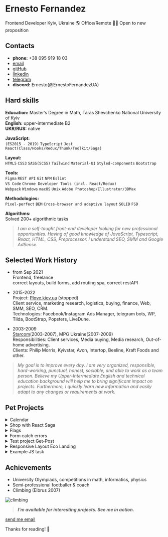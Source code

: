# Ernesto Fernandez

Frontend Developer
Kyiv, Ukraine 🌎 Office/Remote 👨‍💻 Open to new proposition

## Contacts
   - **phone:** +38 095 919 18 03
   - [email](mailto:ernesto.fernandez.job@gmail.com)
   - [gitHub](https://github.com/ErnestoFernandezUA)
   - [linkedin](https://www.linkedin.com/in/ernesto-fernandez-15699714a/)
   - [telegram](https://t.me/ernestofernandez)
   - **discord:** Ernesto(@ErnestoFernandezUA)  


## Hard skills

**Education:** Master’s Degree in Math, Taras Shevchenko National University of Kyiv\
**English:** upper-intermediate B2\
**UKR/RUS:** native

**JavaScript:**  
`(ES2015 - 2019)` `TypeScript` `Jest`
`React(Class/Hooks/Redux/Thunk/Toolkit/Saga)`

**Layout:**  
`HTML5` `CSS3` `SASS(SCSS)`
`Tailwind` `Material-UI` `Styled-components` `Bootstrap`

**Tools:**  
`Figma` `REST API` `Git` `NPM` `Eslint`  
`VS Code` `Chrome Developer Tools (incl. React/Redux)`  
`Webpack` `Windows` `macOS` `Unix`
`Adobe Photoshop/Illustrator/3DMax`

**Methodologies:**  
`Pixel-perfect` `BEM`
`Cross-browser and adaptive layout`
`SOLID` `FSD`

**Algorithms:**  
Solved 200+ algorithmic tasks  


> _I am a self-taught front-end developer looking for new professional opportunities. 
> Having of good knowledge of JavaScript, Typescript, React, HTML, CSS, Preprocessor. 
> I understand SEO, SMM and Google AdSense._


## Selected Work History

* from Sep 2021\
  Frontend, freelance\
  correct layouts, build forms, add routing spa, correct restAPI

* 2015-2022\
  Project: [Plove.kiev.ua](http://plove.kiev.ua/) (stopped)\
  Client service, marketing research, logistics, buying, finance, Web, SMM, SEO,
CRM.\
  Technologies: Facebook/Instagram Ads Manager, telegram bots, WP, Tilda, BootStrap,
Popsters, LiveDune.

* 2003-2009\
[Starcom](https://publicisgroupe.com.ua/ua/brand/starcom/)(2003-2007), MPG Ukraine(2007-2009)\
Responsibilities: Client services, Media buying, Media research, Out-of-home advertising.\
Clients: Philip Morris, Kyivstar, Avon, Intertop, Beeline, Kraft Foods and other.




> _My goal is to improve every day. I am very organized, responsible, hard-working, punctual,
> honest, sociable, and able to work as a team person. Believe my Upper-Intermediate English
> and technical education background will help me to bring significant impact on projects.
> Furthermore, I quickly learn new information and easily adapt to any changes or
> requirements at work._



## Pet Projects
<details><summary>Calendar</summary><br/>

- [Demo](https://ernestofernandezua.github.io/react_calendar/)
- [Code](https://github.com/ErnestoFernandezUA/react_calendar)
- [Loom](https://www.loom.com/share/a541611e36c04e469fd4b07c64c8a603)
- Stack: TypeScript, React, Redux, toolkit, thunk, persist, axios, react-router-dom, axios, styled-components
<br/>

<img src="https://i.ibb.co/VVxZjBX/photo-2023-02-19-15-31-07.jpg" alt="Image_calendar" width="600">
</details>

<details><summary>Shop with React Saga</summary><br/>

- [Demo](https://ernestofernandezua.github.io/REACT_KITGLOBAL_TESTING_TASK/)
- [Code](https://github.com/ErnestoFernandezUA/REACT_KITGLOBAL_TESTING_TASK)
- Stack: TypeScript, React, Saga, Redux, toolkit, persist, axios, react-router-dom, axios, styled-components
<br/>

<img src="https://i.ibb.co/ZH1dDqC/photo-2023-03-01-07-56-45.jpg" alt="Image_saga" width="600">

</details>

<details><summary>Flags</summary><br/>

- [Demo](https://ernestofernandezua.github.io/spa_react_styled-components/)
- [Code](https://github.com/ErnestoFernandezUA/spa_react_styled-components)
- Stack: TypeScript, React, redux, toolkit, thunk, persist, axios, react-router-dom, axios, styled-components
<br/>

<img src="https://i.ibb.co/dtrvYLY/photo-2023-02-19-15-42-36.jpg" alt="Image_flags" width="600">
</details>

<details><summary>Form catch errors</summary><br/>

- [Demo](https://ernestofernandezua.github.io/react__test-scelty/)
- [Code](https://github.com/ErnestoFernandezUA/react__test-scelty)
- Stack: TypeScript, React, redux, toolkit, thunk, persist, axios, react-router-dom, axios
<br/>

<img src="https://i.ibb.co/BfMt6hx/photo-2023-02-19-15-43-35.jpg" alt="Image_form_catch" width="600">
</details>

<details><summary>Test project Get-Post</summary><br/>

- [Demo](https://ernestofernandezua.github.io/react_test-project-post-get-token/)
- [Code](https://github.com/ErnestoFernandezUA/react_test-project-post-get-token)
- Stack: TypeScript, React, redux, toolkit, thunk, persist, axios, react-router-dom, axios
<br/>

<img src="https://i.ibb.co/Tt3Q0TQ/photo-2023-02-19-15-51-29.jpg" alt="Image_get_post" width="600">
</details>

<details><summary>Responsive Layout Eco Landing</summary><br/>

- [Demo](https://ernestofernandezua.github.io/eco-landing/)
- [Code](https://github.com/ErnestoFernandezUA/eco-landing)
- Stack: HTML, SCSS, BEM\
<br/>

<img src="https://i.ibb.co/x2Fk8Bg/photo-2023-02-19-15-55-40.jpg" alt="Image_eco" width="600">
</details>


<details><summary>Example JS task</summary><br/>


<br/>

```js

"use strict";

const someObj = {
  name1: 'first',
  name3: 'some',
  key2: [
    'name1', 
    {
      name1: 'second',
      some: {
        name2: 'third'
      }
    },
  ],
  key3: {
    name1: 'fourth',
    name2: {
      name2: 'sixth',
    }
  },
  name2: 'some',
}

const someInstance = {
  name1: undefined,
  name2: undefined,
  name3: undefined,
};

function searchInstanceInObject(object, instance) {
  const result = [];
  const arrayOfKeys = Object.getOwnPropertyNames(instance);
  let findStringKey = false;
  
  for (let key in object) {
    if (arrayOfKeys.includes(key) && !findStringKey) {
      const addPoint = {};

      for (let findKey of arrayOfKeys) {
        if (Object.getOwnPropertyNames(object).includes(findKey)) {
          addPoint[findKey] = object[findKey];
        } else {
          addPoint[findKey] = undefined;
        };
      }

      result.push(addPoint);
      findStringKey = true;
    }

    if (typeof object[key] === 'object') {
      result.push(...searchInstanceInObject(object[key], instance));
    }
  }

  console.log(result);
  return result;
}

searchInstanceInObject(someObj, someInstance);
```

</details>

##  Achievements
- University Olympiads, competitions in math, informatics, physics
- Semi-professional footballer & coach
- Climbing (Elbrus 2007)

![climbing](https://i.ibb.co/5KBGhVF/DSC-0330.jpg)


>_**I’m available for interesting projects. See me in action.**_


[send me email](mailto:ernesto.fernandez.job@gmail.com) 

Thanks for reading! 👋